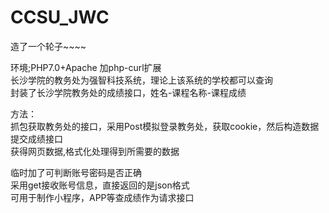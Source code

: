 # CCSU_JWC
造了一个轮子~~~~

环境;PHP7.0+Apache 加php-curl扩展<br>
长沙学院的教务处为强智科技系统，理论上该系统的学校都可以查询<br>
封装了长沙学院教务处的成绩接口，姓名-课程名称-课程成绩<br>

方法：<br>
抓包获取教务处的接口，采用Post模拟登录教务处，获取cookie，然后构造数据提交成绩接口<br>
获得网页数据,格式化处理得到所需要的数据<br>

临时加了可判断账号密码是否正确<br>
采用get接收账号信息，直接返回的是json格式<br>
可用于制作小程序，APP等查成绩作为请求接口
